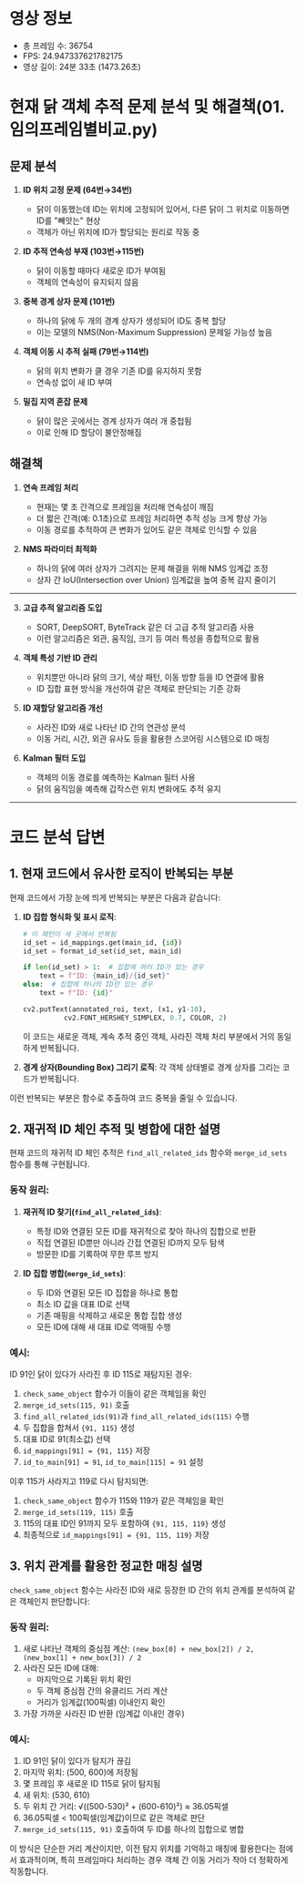 # 영상 정보
- 총 프레임 수: 36754
- FPS: 24.947337621782175
- 영상 길이: 24분 33초 (1473.26초)

# 현재 닭 객체 추적 문제 분석 및 해결책(01.임의프레임별비교.py)

## 문제 분석

1. **ID 위치 고정 문제 (64번→34번)**
   - 닭이 이동했는데 ID는 위치에 고정되어 있어서, 다른 닭이 그 위치로 이동하면 ID를 "빼앗는" 현상
   - 객체가 아닌 위치에 ID가 할당되는 원리로 작동 중

2. **ID 추적 연속성 부재 (103번→115번)**
   - 닭이 이동할 때마다 새로운 ID가 부여됨
   - 객체의 연속성이 유지되지 않음

3. **중복 경계 상자 문제 (101번)**
   - 하나의 닭에 두 개의 경계 상자가 생성되어 ID도 중복 할당
   - 이는 모델의 NMS(Non-Maximum Suppression) 문제일 가능성 높음

4. **객체 이동 시 추적 실패 (79번→114번)**
   - 닭의 위치 변화가 클 경우 기존 ID를 유지하지 못함
   - 연속성 없이 새 ID 부여

5. **밀집 지역 혼잡 문제**
   - 닭이 많은 곳에서는 경계 상자가 여러 개 중첩됨
   - 이로 인해 ID 할당이 불안정해짐

## 해결책

1. **연속 프레임 처리**
   - 현재는 몇 초 간격으로 프레임을 처리해 연속성이 깨짐
   - 더 짧은 간격(예: 0.1초)으로 프레임 처리하면 추적 성능 크게 향상 가능
   - 이동 경로를 추적하여 큰 변화가 있어도 같은 객체로 인식할 수 있음

2. **NMS 파라미터 최적화**
   - 하나의 닭에 여러 상자가 그려지는 문제 해결을 위해 NMS 임계값 조정
   - 상자 간 IoU(Intersection over Union) 임계값을 높여 중복 감지 줄이기

---

3. **고급 추적 알고리즘 도입**
   - SORT, DeepSORT, ByteTrack 같은 더 고급 추적 알고리즘 사용
   - 이런 알고리즘은 외관, 움직임, 크기 등 여러 특성을 종합적으로 활용

4. **객체 특성 기반 ID 관리**
   - 위치뿐만 아니라 닭의 크기, 색상 패턴, 이동 방향 등을 ID 연결에 활용
   - ID 집합 표현 방식을 개선하여 같은 객체로 판단되는 기준 강화

5. **ID 재할당 알고리즘 개선**
   - 사라진 ID와 새로 나타난 ID 간의 연관성 분석
   - 이동 거리, 시간, 외관 유사도 등을 활용한 스코어링 시스템으로 ID 매칭

6. **Kalman 필터 도입**
   - 객체의 이동 경로를 예측하는 Kalman 필터 사용
   - 닭의 움직임을 예측해 갑작스런 위치 변화에도 추적 유지

---

# 코드 분석 답변

## 1. 현재 코드에서 유사한 로직이 반복되는 부분

현재 코드에서 가장 눈에 띄게 반복되는 부분은 다음과 같습니다:

1. **ID 집합 형식화 및 표시 로직**:
   ```python
   # 이 패턴이 세 곳에서 반복됨
   id_set = id_mappings.get(main_id, {id})
   id_set = format_id_set(id_set, main_id)
   
   if len(id_set) > 1:  # 집합에 여러 ID가 있는 경우
       text = f"ID: {main_id}/{id_set}"
   else:  # 집합에 하나의 ID만 있는 경우
       text = f"ID: {id}"
   
   cv2.putText(annotated_roi, text, (x1, y1-10), 
             cv2.FONT_HERSHEY_SIMPLEX, 0.7, COLOR, 2)
   ```
   이 코드는 새로운 객체, 계속 추적 중인 객체, 사라진 객체 처리 부분에서 거의 동일하게 반복됩니다.

2. **경계 상자(Bounding Box) 그리기 로직**:
   각 객체 상태별로 경계 상자를 그리는 코드가 반복됩니다.

이런 반복되는 부분은 함수로 추출하여 코드 중복을 줄일 수 있습니다.

## 2. 재귀적 ID 체인 추적 및 병합에 대한 설명

현재 코드의 재귀적 ID 체인 추적은 `find_all_related_ids` 함수와 `merge_id_sets` 함수를 통해 구현됩니다.

### 동작 원리:

1. **재귀적 ID 찾기(`find_all_related_ids`)**:
   - 특정 ID와 연결된 모든 ID를 재귀적으로 찾아 하나의 집합으로 반환
   - 직접 연결된 ID뿐만 아니라 간접 연결된 ID까지 모두 탐색
   - 방문한 ID를 기록하여 무한 루프 방지

2. **ID 집합 병합(`merge_id_sets`)**:
   - 두 ID와 연결된 모든 ID 집합을 하나로 통합
   - 최소 ID 값을 대표 ID로 선택
   - 기존 매핑을 삭제하고 새로운 통합 집합 생성
   - 모든 ID에 대해 새 대표 ID로 역매핑 수행

### 예시:
ID 91인 닭이 있다가 사라진 후 ID 115로 재탐지된 경우:

1. `check_same_object` 함수가 이들이 같은 객체임을 확인
2. `merge_id_sets(115, 91)` 호출
3. `find_all_related_ids(91)`과 `find_all_related_ids(115)` 수행
4. 두 집합을 합쳐서 `{91, 115}` 생성
5. 대표 ID로 91(최소값) 선택
6. `id_mappings[91] = {91, 115}` 저장
7. `id_to_main[91] = 91`, `id_to_main[115] = 91` 설정

이후 115가 사라지고 119로 다시 탐지되면:
1. `check_same_object` 함수가 115와 119가 같은 객체임을 확인
2. `merge_id_sets(119, 115)` 호출
3. 115의 대표 ID인 91까지 모두 포함하여 `{91, 115, 119}` 생성
4. 최종적으로 `id_mappings[91] = {91, 115, 119}` 저장

## 3. 위치 관계를 활용한 정교한 매칭 설명

`check_same_object` 함수는 사라진 ID와 새로 등장한 ID 간의 위치 관계를 분석하여 같은 객체인지 판단합니다:

### 동작 원리:
1. 새로 나타난 객체의 중심점 계산: `(new_box[0] + new_box[2]) / 2, (new_box[1] + new_box[3]) / 2`
2. 사라진 모든 ID에 대해:
   - 마지막으로 기록된 위치 확인
   - 두 객체 중심점 간의 유클리드 거리 계산
   - 거리가 임계값(100픽셀) 이내인지 확인
3. 가장 가까운 사라진 ID 반환 (임계값 이내인 경우)

### 예시:
1. ID 91인 닭이 있다가 탐지가 끊김
2. 마지막 위치: (500, 600)에 저장됨
3. 몇 프레임 후 새로운 ID 115로 닭이 탐지됨
4. 새 위치: (530, 610)
5. 두 위치 간 거리: √((500-530)² + (600-610)²) ≈ 36.05픽셀
6. 36.05픽셀 < 100픽셀(임계값)이므로 같은 객체로 판단
7. `merge_id_sets(115, 91)` 호출하여 두 ID를 하나의 집합으로 병합

이 방식은 단순한 거리 계산이지만, 이전 탐지 위치를 기억하고 매칭에 활용한다는 점에서 효과적이며, 특히 프레임마다 처리하는 경우 객체 간 이동 거리가 작아 더 정확하게 작동합니다.